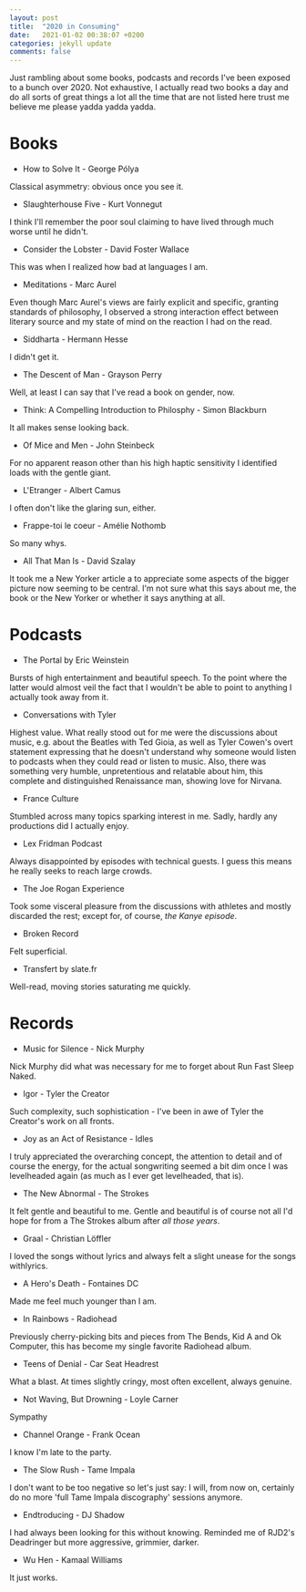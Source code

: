 ```yaml
---
layout: post
title:  "2020 in Consuming"
date:   2021-01-02 00:38:07 +0200
categories: jekyll update
comments: false
---
```

Just rambling about some books, podcasts and records I've been exposed to a bunch over 2020. Not exhaustive, I actually read two books a day and do all sorts of great things a lot all the time that are not listed here trust me believe me please yadda yadda yadda.

# Books

* How to Solve It - George Pólya

Classical asymmetry: obvious once you see it.

* Slaughterhouse Five - Kurt Vonnegut

I think I'll remember the poor soul claiming to have lived through much
worse until he didn't.

* Consider the Lobster - David Foster Wallace

This was when I realized how bad at languages I am.

* Meditations - Marc Aurel

Even though Marc Aurel's views are fairly explicit and specific, granting 
standards of philosophy, I observed a strong interaction effect between literary source and my
state of mind on the reaction I had on the read.

* Siddharta - Hermann Hesse

I didn't get it.

* The Descent of Man - Grayson Perry

Well, at least I can say that I've read a book on gender, now.

* Think: A Compelling Introduction to Philosphy - Simon Blackburn

It all makes sense looking back.

* Of Mice and Men - John Steinbeck

For no apparent reason other than his high haptic sensitivity I identified loads with the gentle giant.

* L'Etranger - Albert Camus

I often don't like the glaring sun, either.

* Frappe-toi le coeur - Amélie Nothomb

So many whys.

* All That Man Is - David Szalay 

It took me a New Yorker article a to appreciate some aspects of the bigger picture now seeming to be central. I'm not sure what this says about me, the book or the New Yorker or whether it says anything at all.

# Podcasts

* The Portal by Eric Weinstein

Bursts of high entertainment and beautiful speech. To the point where the latter would almost veil the fact that I wouldn't be able to point to anything I actually took away from it.

* Conversations with Tyler

Highest value. What really stood out for me were the discussions about
music, e.g. about the Beatles with Ted Gioia, as well as Tyler Cowen's overt statement
expressing that he doesn't understand why someone would listen to podcasts when they could
read or listen to music. Also, there was something very humble, unpretentious and relatable
about him, this complete and distinguished Renaissance man, showing love for Nirvana.

* France Culture

Stumbled across many topics sparking interest in me. Sadly, hardly any productions
did I actually enjoy.

* Lex Fridman Podcast

Always disappointed by episodes with technical guests. I guess this means
he really seeks to reach large crowds.

* The Joe Rogan Experience

Took some visceral pleasure from the discussions with athletes and mostly discarded the rest; except for, of course, _the Kanye episode_.

* Broken Record

Felt superficial.

* Transfert by slate.fr

Well-read, moving stories saturating me quickly.


# Records

* Music for Silence - Nick Murphy

Nick Murphy did what was necessary for me to forget about Run Fast Sleep Naked.

* Igor - Tyler the Creator

Such complexity, such sophistication - I've been in awe of Tyler the Creator's work on all fronts.

* Joy as an Act of Resistance - Idles

I truly appreciated the overarching concept, the attention to detail and of course the energy, for the actual songwriting seemed a bit dim once I was levelheaded again (as much as I ever get levelheaded, that is).

* The New Abnormal - The Strokes

It felt gentle and beautiful to me. Gentle and beautiful is of course 
not all I'd hope for from a The Strokes album after _all those years_.

* Graal - Christian Löffler

I loved the songs without lyrics and always felt a slight unease for 
the songs withlyrics.

* A Hero's Death - Fontaines DC

Made me feel much younger than I am.

* In Rainbows - Radiohead

Previously cherry-picking bits and pieces from The Bends, Kid A and Ok Computer, this has become my single favorite Radiohead album.

* Teens of Denial - Car Seat Headrest

What a blast. At times slightly cringy, most often excellent, always genuine.

* Not Waving, But Drowning - Loyle Carner

Sympathy

* Channel Orange - Frank Ocean

I know I'm late to the party.

* The Slow Rush - Tame Impala

I don't want to be too negative so let's just say: I will, from now on, certainly
do no more 'full Tame Impala discography' sessions anymore.

* Endtroducing - DJ Shadow

I had always been looking for this without knowing. 
Reminded me of RJD2's Deadringer but more aggressive, grimmier, darker.

* Wu Hen - Kamaal Williams

It just works.
